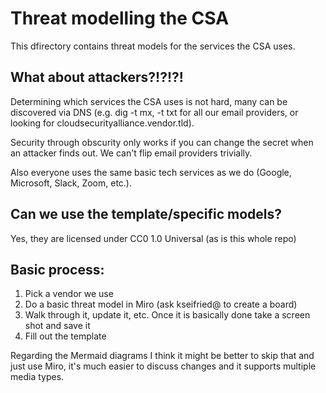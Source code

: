 # Threat modelling the CSA

This dfirectory contains threat models for the services the CSA uses.

## What about attackers?!?!?!

Determining which services the CSA uses is not hard, many can be discovered via DNS (e.g. dig -t mx, -t txt for all our email providers, or looking for cloudsecurityalliance.vendor.tld).

Security through obscurity only works if you can change the secret when an attacker finds out. We can't flip email providers trivially.

Also everyone uses the same basic tech services as we do (Google, Microsoft, Slack, Zoom, etc.).

## Can we use the template/specific models?

Yes, they are licensed under CC0 1.0 Universal (as is this whole repo)

## Basic process:

1. Pick a vendor we use
2. Do a basic threat model in Miro (ask kseifried@ to create a board)
3. Walk through it, update it, etc. Once it is basically done take a screen shot and save it
4. Fill out the template

Regarding the Mermaid diagrams I think it might be better to skip that and just use Miro, it's much easier to discuss changes and it supports multiple media types.
